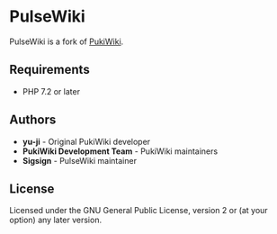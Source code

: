 # PulseWiki

PulseWiki is a fork of [PukiWiki](https://pukiwiki.sourceforge.io/).

## Requirements

- PHP 7.2 or later

## Authors

- **yu-ji** - Original PukiWiki developer
- **PukiWiki Development Team** - PukiWiki maintainers
- **Sigsign** - PulseWiki maintainer

## License

Licensed under the GNU General Public License, version 2 or (at your option) any later version.
